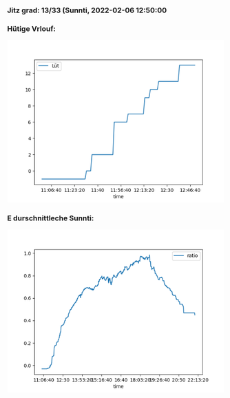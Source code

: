 ### Jitz grad: 13/33 (Sunnti, 2022-02-06 12:50:00

### Hütige Vrlouf:
![Graph](Today.png)

### E durschnittleche Sunnti:
![Graph](Sunnti.png)